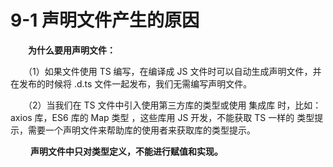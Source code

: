 # 9-1 声明文件产生的原因

　　**为什么要用声明文件：**

　　（1）如果文件使用 TS 编写，在编译成 JS 文件时可以自动生成声明文件，并在发布的时候将 .d.ts  文件一起发布，我们无需编写声明文件。

　　（2）当我们在 TS 文件中引入使用第三方库的类型或使用 集成库 时，比如：axios  库，ES6  库的 Map 类型 ，这些库用 JS 开发，不能获取 TS 一样的 类型提示，需要一个声明文件来帮助库的使用者来获取库的类型提示。

　　 **声明文件中只对类型定义，不能进行赋值和实现。**

　　
